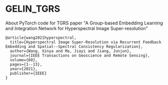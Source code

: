 # GELIN_TGRS
About PyTorch code for TGRS paper "A Group-based Embedding Learning and Integration Network for Hyperspectral Image Super-resolution"
```
@article{wang2021hyperspectral,
  title={Hyperspectral Image Super-Resolution via Recurrent Feedback Embedding and Spatial--Spectral Consistency Regularization},
  author={Wang, Xinya and Ma, Jiayi and Jiang, Junjun},
  journal={IEEE Transactions on Geoscience and Remote Sensing},
  volume={60},
  pages={1--13},
  year={2021},
  publisher={IEEE}
}
```
